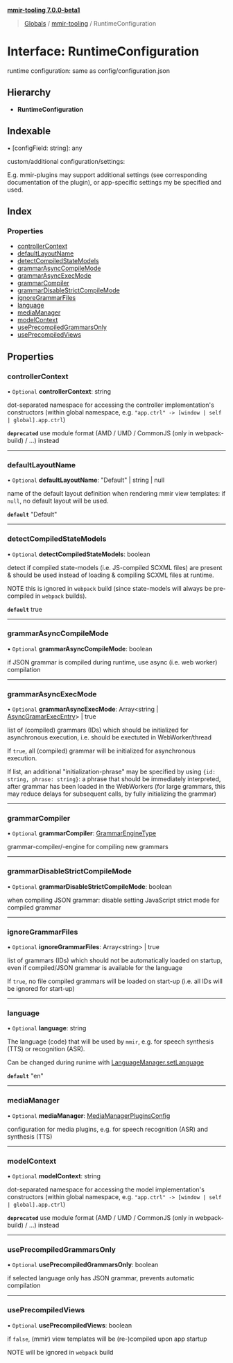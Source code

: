 **[mmir-tooling 7.0.0-beta1](../README.md)**

> [Globals](../README.md) / [mmir-tooling](../modules/mmir_tooling.md) / RuntimeConfiguration

# Interface: RuntimeConfiguration

runtime configuration: same as config/configuration.json

## Hierarchy

* **RuntimeConfiguration**

## Indexable

▪ [configField: string]: any

custom/additional configuration/settings:

E.g. mmir-plugins may support additional settings (see corresponding documentation of the plugin),
or app-specific settings my be specified and used.

## Index

### Properties

* [controllerContext](mmir_tooling.runtimeconfiguration.md#controllercontext)
* [defaultLayoutName](mmir_tooling.runtimeconfiguration.md#defaultlayoutname)
* [detectCompiledStateModels](mmir_tooling.runtimeconfiguration.md#detectcompiledstatemodels)
* [grammarAsyncCompileMode](mmir_tooling.runtimeconfiguration.md#grammarasynccompilemode)
* [grammarAsyncExecMode](mmir_tooling.runtimeconfiguration.md#grammarasyncexecmode)
* [grammarCompiler](mmir_tooling.runtimeconfiguration.md#grammarcompiler)
* [grammarDisableStrictCompileMode](mmir_tooling.runtimeconfiguration.md#grammardisablestrictcompilemode)
* [ignoreGrammarFiles](mmir_tooling.runtimeconfiguration.md#ignoregrammarfiles)
* [language](mmir_tooling.runtimeconfiguration.md#language)
* [mediaManager](mmir_tooling.runtimeconfiguration.md#mediamanager)
* [modelContext](mmir_tooling.runtimeconfiguration.md#modelcontext)
* [usePrecompiledGrammarsOnly](mmir_tooling.runtimeconfiguration.md#useprecompiledgrammarsonly)
* [usePrecompiledViews](mmir_tooling.runtimeconfiguration.md#useprecompiledviews)

## Properties

### controllerContext

• `Optional` **controllerContext**: string

dot-separated namespace for accessing the controller implementation's constructors
(within global namespace, e.g. `"app.ctrl" -> [window | self | global].app.ctrl`)

**`deprecated`** use module format (AMD / UMD / CommonJS (only in webpack-build) / ...) instead

___

### defaultLayoutName

• `Optional` **defaultLayoutName**: \"Default\" \| string \| null

name of the default layout definition when rendering mmir view templates: if `null`, no default layout will be used.

**`default`** "Default"

___

### detectCompiledStateModels

• `Optional` **detectCompiledStateModels**: boolean

detect if compiled state-models (i.e. JS-compiled SCXML files) are present & should be used
instead of loading & compiling SCXML files at runtime.

NOTE this is ignored in `webpack` build (since state-models will always be pre-compiled in `webpack` builds).

**`default`** true

___

### grammarAsyncCompileMode

• `Optional` **grammarAsyncCompileMode**: boolean

if JSON grammar is compiled during runtime, use async (i.e. web worker) compilation

___

### grammarAsyncExecMode

• `Optional` **grammarAsyncExecMode**: Array<string \| [AsyncGramarExecEntry](../modules/mmir_tooling.md#asyncgramarexecentry)\> \| true

list of (compiled) grammars (IDs) which should be initialized for asynchronous execution, i.e. should be exectuted in WebWorker/thread

If `true`, all (compiled) grammar will be initialized for asynchronous execution.

If list, an additional "initialization-phrase" may be specified by using `{id: string, phrase: string}`:
a phrase that should be immediately interpreted, after grammar has been loaded in the WebWorkers
(for large grammars, this may reduce delays for subsequent calls, by fully initializing the grammar)

___

### grammarCompiler

• `Optional` **grammarCompiler**: [GrammarEngineType](../modules/mmir_lib.md#grammarenginetype)

grammar-compiler/-engine for compiling new grammars

___

### grammarDisableStrictCompileMode

• `Optional` **grammarDisableStrictCompileMode**: boolean

when compiling JSON grammar: disable setting JavaScript strict mode for compiled grammar

___

### ignoreGrammarFiles

• `Optional` **ignoreGrammarFiles**: Array<string\> \| true

list of grammars (IDs) which should not be automatically loaded on startup, even if compiled/JSON grammar is available for the language

If `true`, no file compiled grammars will be loaded on start-up (i.e. all IDs will be ignored for start-up)

___

### language

• `Optional` **language**: string

The language (code) that will be used by `mmir`, e.g.
for speech synthesis (TTS) or recognition (ASR).

Can be changed during runime with [LanguageManager.setLanguage](mmir_lib.languagemanager.md#setlanguage)

**`default`** "en"

___

### mediaManager

• `Optional` **mediaManager**: [MediaManagerPluginsConfig](../modules/mmir_tooling.md#mediamanagerpluginsconfig)

configuration for media plugins, e.g. for speech recognition (ASR) and synthesis (TTS)

___

### modelContext

• `Optional` **modelContext**: string

dot-separated namespace for accessing the model implementation's constructors
(within global namespace, e.g. `"app.ctrl" -> [window | self | global].app.ctrl`)

**`deprecated`** use module format (AMD / UMD / CommonJS (only in webpack-build) / ...) instead

___

### usePrecompiledGrammarsOnly

• `Optional` **usePrecompiledGrammarsOnly**: boolean

if selected language only has JSON grammar, prevents automatic compilation

___

### usePrecompiledViews

• `Optional` **usePrecompiledViews**: boolean

if `false`, (mmir) view templates will be (re-)compiled upon app startup

NOTE will be ignored in `webpack` build
